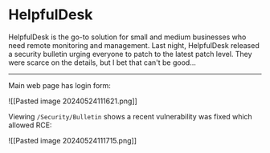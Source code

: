# HelpfulDesk

HelpfulDesk is the go-to solution for small and medium businesses who need remote monitoring and management. Last night, HelpfulDesk released a security bulletin urging everyone to patch to the latest patch level. They were scarce on the details, but I bet that can't be good...

-----

Main web page has login form:

![[Pasted image 20240524111621.png]]

Viewing `/Security/Bulletin` shows a recent vulnerability was fixed which allowed RCE:

![[Pasted image 20240524111715.png]]


